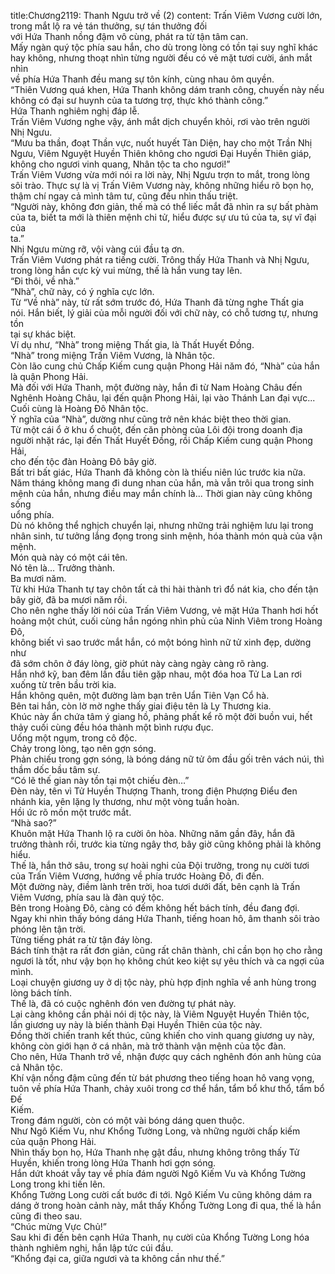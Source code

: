 title:Chương2119: Thanh Ngưu trở về (2)
content:
Trấn Viêm Vương cười lớn, trong mắt lộ ra vẻ tán thưởng, sự tán thưởng đối<br>với Hứa Thanh nồng đậm vô cùng, phát ra từ tận tâm can.<br>Mấy ngàn quý tộc phía sau hắn, cho dù trong lòng có tồn tại suy nghĩ khác<br>hay không, nhưng thoạt nhìn từng người đều có vẻ mặt tươi cười, ánh mắt nhìn<br>về phía Hứa Thanh đều mang sự tôn kính, cùng nhau ôm quyền.<br>“Thiên Vương quá khen, Hứa Thanh không dám tranh công, chuyến này nếu<br>không có đại sư huynh của ta tương trợ, thực khó thành công.”<br>Hứa Thanh nghiêm nghị đáp lễ.<br>Trấn Viêm Vương nghe vậy, ánh mắt dịch chuyển khỏi, rơi vào trên người<br>Nhị Ngưu.<br>“Mưu ba thần, đoạt Thần vực, nuốt huyết Tàn Diện, hay cho một Trần Nhị<br>Ngưu, Viêm Nguyệt Huyền Thiên không cho ngươi Đại Huyền Thiên giáp,<br>không cho ngươi vinh quang, Nhân tộc ta cho ngươi!”<br>Trấn Viêm Vương vừa mới nói ra lời này, Nhị Ngưu trợn to mắt, trong lòng<br>sôi trào. Thực sự là vị Trấn Viêm Vương này, không những hiểu rõ bọn họ,<br>thậm chí ngay cả mình tâm tư, cũng đều nhìn thấu triệt.<br>“Người này, không đơn giản, thế mà có thể liếc mắt đã nhìn ra sự bất phàm<br>của ta, biết ta mới là thiên mệnh chi tử, hiểu được sự ưu tú của ta, sự vĩ đại của<br>ta.”<br>Nhị Ngưu mừng rỡ, vội vàng cúi đầu tạ ơn.<br>Trấn Viêm Vương phát ra tiếng cười. Trông thấy Hứa Thanh và Nhị Ngưu,<br>trong lòng hắn cực kỳ vui mừng, thế là hắn vung tay lên.<br>“Đi thôi, về nhà.”<br>“Nhà”, chữ này, có ý nghĩa cực lớn.<br>Từ “Về nhà” này, từ rất sớm trước đó, Hứa Thanh đã từng nghe Thất gia<br>nói. Hắn biết, lý giải của mỗi người đối với chữ này, có chỗ tương tự, nhưng tồn<br>tại sự khác biệt.<br>Ví dụ như, “Nhà” trong miệng Thất gia, là Thất Huyết Đồng.<br>“Nhà” trong miệng Trấn Viêm Vương, là Nhân tộc.<br>Còn lão cung chủ Chấp Kiếm cung quận Phong Hải năm đó, “Nhà” của hắn<br>là quận Phong Hải.<br>Mà đối với Hứa Thanh, một đường này, hắn đi từ Nam Hoàng Châu đến<br>Nghênh Hoàng Châu, lại đến quận Phong Hải, lại vào Thánh Lan đại vực...<br>Cuối cùng là Hoàng Đô Nhân tộc.<br>Ý nghĩa của “Nhà”, dường như cũng trở nên khác biệt theo thời gian.<br>Từ một cái ổ ở khu ổ chuột, đến căn phòng của Lôi đội trong doanh địa<br>người nhặt rác, lại đến Thất Huyết Đồng, rồi Chấp Kiếm cung quận Phong Hải,<br>cho đến tộc đàn Hoàng Đô bây giờ.<br>Bất tri bất giác, Hứa Thanh đã không còn là thiếu niên lúc trước kia nữa.<br>Năm tháng không mang đi dung nhan của hắn, mà vẫn trôi qua trong sinh<br>mệnh của hắn, nhưng điều may mắn chính là... Thời gian này cũng không sống<br>uổng phía.<br>Dù nó không thể nghịch chuyển lại, nhưng những trải nghiệm lưu lại trong<br>nhân sinh, tư tưởng lắng đọng trong sinh mệnh, hóa thành món quà của vận<br>mệnh.<br>Món quà này có một cái tên.<br>Nó tên là… Trưởng thành.<br>Ba mươi năm.<br>Từ khi Hứa Thanh tự tay chôn tất cả thi hài thành trì đổ nát kia, cho đến tận<br>bây giờ, đã ba mươi năm rồi.<br>Cho nên nghe thấy lời nói của Trấn Viêm Vương, vẻ mặt Hứa Thanh hơi hốt<br>hoảng một chút, cuối cùng hắn ngóng nhìn phủ của Ninh Viêm trong Hoàng Đô,<br>không biết vì sao trước mắt hắn, có một bóng hình nữ tử xinh đẹp, dường như<br>đã sớm chôn ở đáy lòng, giờ phút này càng ngày càng rõ ràng.<br>Hắn nhớ kỹ, ban đêm lần đầu tiên gặp nhau, một đóa hoa Tử La Lan rơi<br>xuống từ trên bầu trời kia.<br>Hắn không quên, một đường làm bạn trên Uẩn Tiên Vạn Cổ hà.<br>Bên tai hắn, còn lờ mờ nghe thấy giai điệu tên là Ly Thương kia.<br>Khúc này ẩn chứa tâm ý giang hồ, phảng phất kể rõ một đời buồn vui, hết<br>thảy cuối cùng đều hóa thành một bình rượu đục.<br>Uống một ngụm, trong cô độc.<br>Chảy trong lòng, tạo nên gợn sóng.<br>Phản chiếu trong gợn sóng, là bóng dáng nữ tử ôm đầu gối trên vách núi, thì<br>thầm dốc bầu tâm sự.<br>“Có lẽ thế gian này tồn tại một chiếu đèn…”<br>Đèn này, tên vì Tử Huyền Thượng Thanh, trong điện Phượng Điểu đen<br>nhánh kia, yên lặng ly thương, như một vòng tuần hoàn.<br>Hồi ức rõ mồn một trước mắt.<br>“Nhà sao?”<br>Khuôn mặt Hứa Thanh lộ ra cười ôn hòa. Những năm gần đây, hắn đã<br>trưởng thành rồi, trước kia từng ngây thơ, bây giờ cũng không phải là không<br>hiểu.<br>Thế là, hắn thở sâu, trong sự hoài nghi của Đội trưởng, trong nụ cười tươi<br>của Trấn Viêm Vương, hướng về phía trước Hoàng Đô, đi đến.<br>Một đường này, điềm lành trên trời, hoa tươi dưới đất, bên cạnh là Trấn<br>Viêm Vương, phía sau là đàn quý tộc.<br>Bên trong Hoàng Đô, càng có đếm không hết bách tính, đều đang đợi.<br>Ngay khi nhìn thấy bóng dáng Hứa Thanh, tiếng hoan hô, âm thanh sôi trào<br>phóng lên tận trời.<br>Từng tiếng phát ra từ tận đáy lòng.<br>Bách tính thật ra rất đơn giản, cũng rất chân thành, chỉ cần bọn họ cho rằng<br>ngươi là tốt, như vậy bọn họ không chút keo kiệt sự yêu thích và ca ngợi của<br>mình.<br>Loại chuyện giương uy ở dị tộc này, phù hợp định nghĩa về anh hùng trong<br>lòng bách tính.<br>Thế là, đã có cuộc nghênh đón ven đường tự phát này.<br>Lại càng không cần phải nói dị tộc này, là Viêm Nguyệt Huyền Thiên tộc,<br>lần giương uy này là biến thành Đại Huyền Thiên của tộc này.<br>Đồng thời chiến tranh kết thúc, cũng khiến cho vinh quang giương uy này,<br>không còn giới hạn ở cá nhân, mà trở thành vận mệnh của tộc đàn.<br>Cho nên, Hứa Thanh trở về, nhận được quy cách nghênh đón anh hùng của<br>cả Nhân tộc.<br>Khí vận nồng đậm cũng đến từ bát phương theo tiếng hoan hô vang vọng,<br>tuôn về phía Hứa Thanh, chảy xuôi trong cơ thể hắn, tẩm bổ khư thổ, tẩm bổ Đế<br>Kiếm.<br>Trong đám người, còn có một vài bóng dáng quen thuộc.<br>Như Ngô Kiếm Vu, như Khổng Tường Long, và những người chấp kiếm<br>của quận Phong Hải.<br>Nhìn thấy bọn họ, Hứa Thanh nhẹ gật đầu, nhưng không trông thấy Tử<br>Huyền, khiến trong lòng Hứa Thanh hơi gợn sóng.<br>Hắn dứt khoát vẫy tay về phía đám người Ngô Kiếm Vu và Khổng Tường<br>Long trong khi tiến lên.<br>Khổng Tường Long cười cất bước đi tới. Ngô Kiếm Vu cũng không dám ra<br>dáng ở trong hoàn cảnh này, mắt thấy Khổng Tường Long đi qua, thế là hắn<br>cũng đi theo sau.<br>“Chúc mừng Vực Chủ!”<br>Sau khi đi đến bên cạnh Hứa Thanh, nụ cười của Khổng Tường Long hóa<br>thành nghiêm nghị, hắn lập tức cúi đầu.<br>“Khổng đại ca, giữa ngươi và ta không cần như thế.”